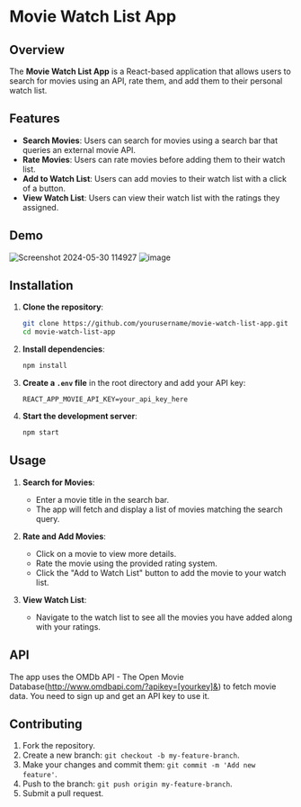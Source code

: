 # Movie Watch List App

## Overview

The **Movie Watch List App** is a React-based application that allows users to search for movies using an API, rate them, and add them to their personal watch list. 

## Features

- **Search Movies**: Users can search for movies using a search bar that queries an external movie API.
- **Rate Movies**: Users can rate movies before adding them to their watch list.
- **Add to Watch List**: Users can add movies to their watch list with a click of a button.
- **View Watch List**: Users can view their watch list with the ratings they assigned.

## Demo

![Screenshot 2024-05-30 114927](https://github.com/Harish2002-projects/MyMovieList/assets/123865573/ee70fc5c-31c6-4c9d-9533-e3130e696f98)
![image](https://github.com/Harish2002-projects/MyMovieList/assets/123865573/fe8e88a0-cdeb-4d79-8b7c-d9762c76a34e)


## Installation

1. **Clone the repository**:

   ```sh
   git clone https://github.com/yourusername/movie-watch-list-app.git
   cd movie-watch-list-app
   ```

2. **Install dependencies**:

   ```sh
   npm install
   ```

3. **Create a `.env` file** in the root directory and add your API key:

   ```
   REACT_APP_MOVIE_API_KEY=your_api_key_here
   ```

4. **Start the development server**:

   ```sh
   npm start
   ```

## Usage

1. **Search for Movies**:
   - Enter a movie title in the search bar.
   - The app will fetch and display a list of movies matching the search query.

2. **Rate and Add Movies**:
   - Click on a movie to view more details.
   - Rate the movie using the provided rating system.
   - Click the "Add to Watch List" button to add the movie to your watch list.

3. **View Watch List**:
   - Navigate to the watch list to see all the movies you have added along with your ratings.


## API

The app uses the OMDb API - The Open Movie Database(http://www.omdbapi.com/?apikey=[yourkey]&) to fetch movie data. You need to sign up and get an API key to use it.

## Contributing

1. Fork the repository.
2. Create a new branch: `git checkout -b my-feature-branch`.
3. Make your changes and commit them: `git commit -m 'Add new feature'`.
4. Push to the branch: `git push origin my-feature-branch`.
5. Submit a pull request.

